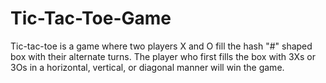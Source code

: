 # Tic-Tac-Toe-Game
Tic-tac-toe is a game where two players X and O fill the hash "#" shaped box  with their alternate turns. The player who first fills the box with 3Xs or 3Os in a horizontal, vertical, or diagonal manner will win the game. 
